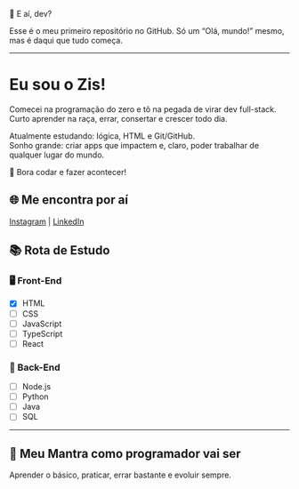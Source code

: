 
👋 E aí, dev?

Esse é o meu primeiro repositório no GitHub. Só um “Olá, mundo!” mesmo, mas é daqui que tudo começa.

---

# Eu sou o Zis!

Comecei na programação do zero e tô na pegada de virar dev full-stack.  
Curto aprender na raça, errar, consertar e crescer todo dia.  

Atualmente estudando: lógica, HTML e Git/GitHub.  
Sonho grande: criar apps que impactem e, claro, poder trabalhar de qualquer lugar do mundo.  

🚀 Bora codar e fazer acontecer!

## 🌐 Me encontra por aí
[Instagram](https://instagram.com/demillyoliveiraf) | [LinkedIn](https://www.linkedin.com/in/demilly-oliveira-582158366/)


## 📚 Rota de Estudo

### 🖥️ Front-End

- [X] HTML
- [ ] CSS
- [ ] JavaScript
- [ ] TypeScript
- [ ] React

### 🧠 Back-End

- [ ] Node.js
- [ ] Python
- [ ] Java
- [ ] SQL

---

## 🎯 Meu Mantra como programador vai ser 

Aprender o básico, praticar, errar bastante e evoluir sempre.






